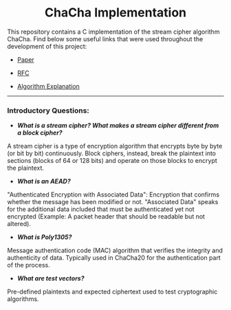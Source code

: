 <h1 align="center">ChaCha Implementation</h1>
This repository contains a C implementation of the stream cipher algorithm ChaCha. Find below some useful links that were used throughout the development of this project:

- [Paper](https://cr.yp.to/chacha/chacha-20080120.pdf)

- [RFC](https://datatracker.ietf.org/doc/html/draft-agl-tls-chacha20poly1305-04#section-7)

- [Algorithm Explanation](https://musigma.blog/2021/02/06/chacha.html)

---

<h3>Introductory Questions:</h3>

- ***What is a stream cipher? What makes a stream cipher different from a block cipher?***
  
A stream cipher is a type of encryption algorithm that encrypts byte by byte (or bit by bit) continuously. 
Block ciphers, instead, break the plaintext into sections (blocks of 64 or 128 bits) and operate on those blocks to encrypt the plaintext.


- ***What is an AEAD?***

"Authenticated Encryption with Associated Data": Encryption that confirms whether the message has been modified or not.
"Associated Data" speaks for the additional data included that must be authenticated yet not encrypted (Example: A packet header that should be readable but not altered).


- ***What is Poly1305?***

Message authentication code (MAC) algorithm that verifies the integrity and authenticity of data.
Typically used in ChaCha20 for the authentication part of the process.

- ***What are test vectors?***

Pre-defined plaintexts and expected ciphertext used to test cryptographic algorithms.
